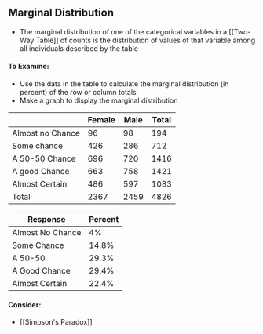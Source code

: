 ## Marginal Distribution
- The marginal distribution of one of the categorical variables in a [[Two-Way Table]] of counts is the distribution of values of that variable among all individuals described by the table

#### To Examine:
- Use the data in the table to calculate the marginal distribution (in percent) of the row or column totals
- Make a graph to display the marginal distribution

|                  | Female | Male | Total |
| ---------------- | ------ | ---- | ----- |
| Almost no Chance | 96     | 98   | 194   |
| Some chance      | 426    | 286  | 712   |
| A 50-50 Chance   | 696    | 720  | 1416  |
| A good Chance    | 663    | 758  | 1421  |
| Almost Certain   | 486    | 597  | 1083  |
| Total            | 2367   | 2459 | 4826      |

| Response         | Percent |
| ---------------- | ------- |
| Almost No Chance | 4%      |
| Some Chance      | 14.8%   |
| A 50-50          | 29.3%   |
| A Good Chance    | 29.4%   |
| Almost Certain   | 22.4%   |

#### Consider:
- [[Simpson's Paradox]]
